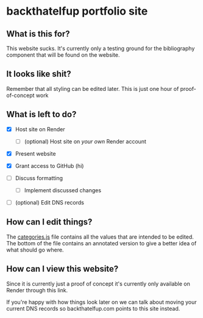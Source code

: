 
# backthatelfup portfolio site

  
## What is this for?
This website sucks. It's currently only a testing ground for the bibliography component that will be found on the website.

  
## It looks like shit?
Remember that all styling can be edited later. This is just one hour of proof-of-concept work

## What is left to do?

 - [x] Host site on Render
	 - [ ] (optional) Host site on *your own* Render account
 - [x] Present website
 - [x] Grant access to GitHub (hi)
 - [ ] Discuss formatting
	 - [ ] Implement discussed changes
 - [ ] (optional) Edit DNS records


## How can I edit things?
The [categories.js](https://github.com/ejuneau/backthatelfup/blob/main/src/categories.js) file contains all the values that are intended to be edited.
The bottom of the file contains an annotated version to give a better idea of what should go where.

## How can I view this website?
Since it is currently just a proof of concept it's currently only available on Render through this link.

If you're happy with how things look later on we can talk about moving your current DNS records so backthatelfup.com points to this site instead.

  


